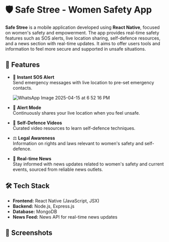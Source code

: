 # 🛡️ Safe Stree - Women Safety App

**Safe Stree** is a mobile application developed using **React Native**, focused on women's safety and empowerment. The app provides real-time safety features such as SOS alerts, live location sharing, self-defence resources, and a news section with real-time updates. It aims to offer users tools and information to feel more secure and supported in unsafe situations.

## 🚀 Features

- 🚨 **Instant SOS Alert**  
  Send emergency messages with live location to pre-set emergency contacts.
  
  ![WhatsApp Image 2025-04-15 at 6 52 16 PM](https://github.com/user-attachments/assets/fb16436c-1516-40c9-a5f2-e98e974e9c01)


- 🔴 **Alert Mode**  
  Continuously shares your live location when you feel unsafe.

- 🎥 **Self-Defence Videos**  
  Curated video resources to learn self-defence techniques.

- ⚖️ **Legal Awareness**  
  Information on rights and laws relevant to women's safety and self-defence.

- 📰 **Real-time News**  
  Stay informed with news updates related to women's safety and current events, sourced from reliable news outlets.

## 🛠️ Tech Stack

- **Frontend:** React Native (JavaScript, JSX)
- **Backend:** Node.js, Express.js
- **Database:** MongoDB
- **News Feed:** News API for real-time news updates

## 📸 Screenshots





